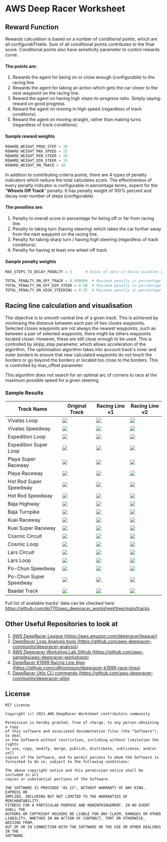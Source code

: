 # AWS Deep Racer Worksheet

## Reward Function

Rewards calculation is based on a number of conditional points, which are all configurabTHatle. Sum of all conditional
points contributes to the final score. Conditional points also have sensitivity parameter to control rewards curve. 

#### The points are:
1. Rewards the agent for being on or close enough (configurable) to the racing line.
1. Rewards the agent for taking an action which gets the car closer to the next waypoint on the racing line. 
1. Reward the agent on having high _steps-to-progress_ ratio. Simply saying: reward on good progress.
1. Reward the agent on moving in high speed (regardless of track conditions).
1. Reward the agent on moving straight, rather than making turns (regardless of track conditions).

#### Sample reward weights
```python
REWARD_WEIGHT_PROG_STEP = 30
REWARD_WEIGHT_MAX_SPEED = 25
REWARD_WEIGHT_MIN_STEER = 20
REWARD_WEIGHT_DIR_STEER = 15
REWARD_WEIGHT_ON_TRACK = 10
```

In addition to contributing criteria points, there are 4 types of penalty indicators which reduce the total calculates 
score. The effectiveness of every penalty indicator is configurable in percentage terms, expect for the
"**Wheels Off Track**" penalty. It has penalty weight of 100% percent and decay over number of steps (configurable).
#### The penalties are:
1. Penalty to overall score in percentage for being off or far from racing line.
2. Penalty to taking turn (having steering) which takes the car further away from the next waypoint on the racing line. 
3. Penalty for taking sharp turn / having high steering (regardless of track conditions).
4. Penalty for having at least one  wheel off track.

#### Sample penalty weights
````python
MAX_STEPS_TO_DECAY_PENALTY = 5      # Value of zero or below disables penalty for having wheels off track

TOTAL_PENALTY_ON_OFF_TRACK = 0.999999  # Maximum penalty in percentage of total reward for being off track
TOTAL_PENALTY_ON_OFF_DIR_STEER = 0.50  # Maximum penalty in percentage of total reward for off directional steering
TOTAL_PENALTY_ON_HIGH_STEERING = 0.25  # Maximum penalty in percentage of total reward for high steering
````

## Racing line calculation and visualisation

The objective is to smooth central line of a given track. This is achieved by minimising the distance between each pair
 of two closes waypoints. Selected closes waypoints are not always the nearest waypoints, such as between a pair of
 selected waypoints, there might be others waypoints located closer. However, these are still close enough to be used.
 This is controlled by skipp_step parameter, which allows acceleration of the algorithm. The optimisation algorithm
 takes into account track's inner and outer borders to ensure that new calculated waypoints do not touch the borders or
 go beyond the borders or located too close to the borders. This is controlled by  max_offset parameter.

This algorithm does not search for an optimal arc of corners to race at the maximum possible speed for a given steering.

### Sample Results

| Track Name             | Original Track                         | Racing Line v1                            | Racing Line v2                            |
|------------------------|----------------------------------------|-------------------------------------------|-------------------------------------------|
| Vivalas Loop           | ![](tracks/Vivalas_Loop.png)           | ![](tracks/Vivalas_Loop_v1.png)           | ![](tracks/Vivalas_Loop_v2.png)           |
| Vivalas Speedway       | ![](tracks/Vivalas_Speedway.png)       | ![](tracks/Vivalas_Speedway_v1.png)       | ![](tracks/Vivalas_Speedway_v2.png)       |
| Expedition Loop        | ![](tracks/Expedition_Loop.png)        | ![](tracks/Expedition_Loop_v1.png)        | ![](tracks/Expedition_Loop_v2.png)        |
| Expedition Super Loop  | ![](tracks/Expedition_Super_Loop.png)  | ![](tracks/Expedition_Super_Loop_v1.png)  | ![](tracks/Expedition_Super_Loop_v2.png)  |
| Playa Super Raceway    | ![](tracks/Playa_Super_Raceway.png)    | ![](tracks/Playa_Super_Raceway_v1.png)    | ![](tracks/Playa_Super_Raceway_v2.png)    |
| Playa Raceway          | ![](tracks/Playa_Raceway.png)          | ![](tracks/Playa_Raceway_v1.png)          | ![](tracks/Playa_Raceway_v2.png)          |
| Hot Rod Super Speedway | ![](tracks/Hot_Rod_Super_Speedway.png) | ![](tracks/Hot_Rod_Super_Speedway_v1.png) | ![](tracks/Hot_Rod_Super_Speedway_v2.png) |
| Hot Rod Speedway       | ![](tracks/Hot_Rod_Speedway.png)       | ![](tracks/Hot_Rod_Speedway_v1.png)       | ![](tracks/Hot_Rod_Speedway_v2.png)       |
| Baja Highway           | ![](tracks/Baja_Highway.png)           | ![](tracks/Baja_Highway_v1.png)           | ![](tracks/Baja_Highway_v2.png)           |
| Baja Turnpike          | ![](tracks/Baja_Turnpike.png)          | ![](tracks/Baja_Turnpike_v1.png)          | ![](tracks/Baja_Turnpike_v2.png)          |
| Kuei Raceway           | ![](tracks/Kuei_Raceway.png)           | ![](tracks/Kuei_Raceway_v1.png)           | ![](tracks/Kuei_Raceway_v2.png)           |
| Kuei Super Raceway     | ![](tracks/Kuei_Super_Raceway.png)     | ![](tracks/Kuei_Super_Raceway_v1.png)     | ![](tracks/Kuei_Super_Raceway_v2.png)     |
| Cosmic Circuit         | ![](tracks/Cosmic_Circuit.png)         | ![](tracks/Cosmic_Circuit_v1.png)         | ![](tracks/Cosmic_Circuit_v2.png)         |
| Cosmic Loop            | ![](tracks/Cosmic_Loop.png)            | ![](tracks/Cosmic_Loop_v1.png)            | ![](tracks/Cosmic_Loop_v2.png)            |
| Lars Circuit           | ![](tracks/Lars_Circuit.png)           | ![](tracks/Lars_Circuit_v1.png)           | ![](tracks/Lars_Circuit_v2.png)           |
| Lars Loop              | ![](tracks/Lars_Loop.png)              | ![](tracks/Lars_Loop_v1.png)              | ![](tracks/Lars_Loop_v2.png)              |
| Po-Chun Speedway       | ![](tracks/Po-Chun_Speedway.png)       | ![](tracks/Po-Chun_Speedway_v1.png)       | ![](tracks/Po-Chun_Speedway_v2.png)       |
| Po-Chun Super Speedway | ![](tracks/Po-Chun_Super_Speedway.png) | ![](tracks/Po-Chun_Super_Speedway_v1.png) | ![](tracks/Po-Chun_Super_Speedway_v2.png) |
| Baadal Track           | ![](tracks/Baadal_Track.png)           | ![](tracks/Baadal_Track_v1.png)           | ![](tracks/Baadal_Track_v2.png)           |

Full list of available tracks' data can be checked here: <https://github.com/dp770/aws_deepracer_worksheet/tree/main/tracks>.

## Other Useful Repositories to look at
1. [AWS DeepRacer League (https://aws.amazon.com/deepracer/league/)](https://aws.amazon.com/deepracer/league/)
2. [DeepRacer Logs Analysis tools (https://github.com/aws-deepracer-community/deepracer-analysis)](https://github.com/aws-deepracer-community/deepracer-analysis)
3. [AWS Deepracer Workshop Lab Github (https://github.com/aws-samples/aws-deepracer-workshops)](https://github.com/aws-samples/aws-deepracer-workshops)
4. [DeepRacer K1999 Racing Line Algo (https://github.com/cdthompson/deepracer-k1999-race-lines)](https://github.com/cdthompson/deepracer-k1999-race-lines)
5. [DeepRacer Utils CLI commands (https://github.com/aws-deepracer-community/deepracer-utils)](https://github.com/aws-deepracer-community/deepracer-utils)

## License
```
MIT License

Copyright (c) 2021 AWS DeepRacer Worksheet contributors community

Permission is hereby granted, free of charge, to any person obtaining a copy
of this software and associated documentation files (the "Software"), to deal
in the Software without restriction, including without limitation the rights
to use, copy, modify, merge, publish, distribute, sublicense, and/or sell
copies of the Software, and to permit persons to whom the Software is
furnished to do so, subject to the following conditions:

The above copyright notice and this permission notice shall be included in all
copies or substantial portions of the Software.

THE SOFTWARE IS PROVIDED "AS IS", WITHOUT WARRANTY OF ANY KIND, EXPRESS OR
IMPLIED, INCLUDING BUT NOT LIMITED TO THE WARRANTIES OF MERCHANTABILITY,
FITNESS FOR A PARTICULAR PURPOSE AND NONINFRINGEMENT. IN NO EVENT SHALL THE
AUTHORS OR COPYRIGHT HOLDERS BE LIABLE FOR ANY CLAIM, DAMAGES OR OTHER
LIABILITY, WHETHER IN AN ACTION OF CONTRACT, TORT OR OTHERWISE, ARISING FROM,
OUT OF OR IN CONNECTION WITH THE SOFTWARE OR THE USE OR OTHER DEALINGS IN THE
SOFTWARE.
```